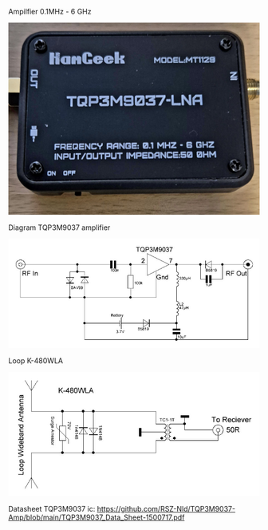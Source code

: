 Ampilfier 0.1MHz - 6 GHz

![Photo 1](https://github.com/RSZ-Nld/TQP3M9037-Amp/blob/main/TQP3M9037%20Amp%20Model%20%20MT1129.jpg)

Diagram TQP3M9037 amplifier

![Photo 2](https://github.com/RSZ-Nld/TQP3M9037-Amp/blob/main/Amp%20TQP3M9037.JPG)

Loop K-480WLA

![Photo 2](https://github.com/RSZ-Nld/TQP3M9037-Amp/blob/main/Loop%20wideband.JPG)


Datasheet TQP3M9037 ic:
https://github.com/RSZ-Nld/TQP3M9037-Amp/blob/main/TQP3M9037_Data_Sheet-1500717.pdf
